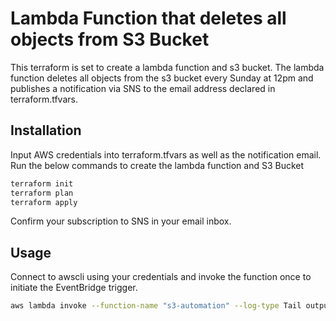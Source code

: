 # Lambda Function that deletes all objects from S3 Bucket

This terraform is set to create a lambda function and s3 bucket. The lambda function deletes all objects from the s3 bucket every Sunday at 12pm and publishes a notification via SNS to the email address declared in terraform.tfvars. 

## Installation

Input AWS credentials into terraform.tfvars as well as the notification email. Run the below commands to create the lambda function and S3 Bucket

```bash
terraform init
terraform plan
terraform apply
```
Confirm your subscription to SNS in your email inbox. 

## Usage
Connect to awscli using your credentials and invoke the function once to initiate the EventBridge trigger.
```bash
aws lambda invoke --function-name "s3-automation" --log-type Tail output.txt
```